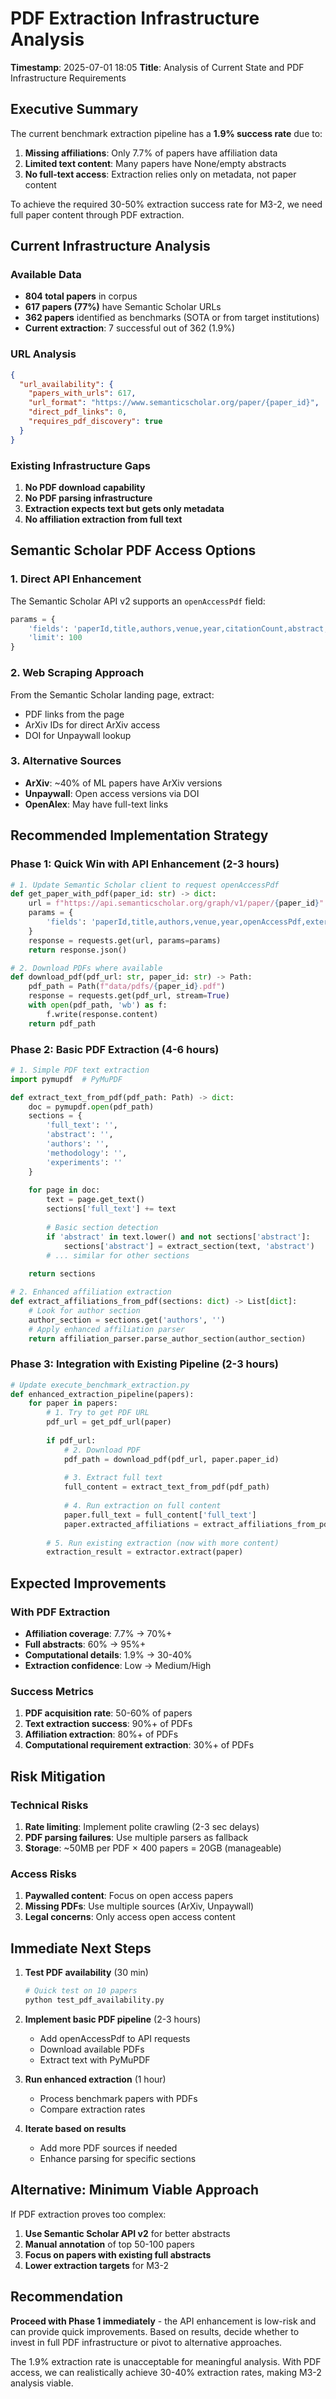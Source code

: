 # PDF Extraction Infrastructure Analysis

**Timestamp**: 2025-07-01 18:05
**Title**: Analysis of Current State and PDF Infrastructure Requirements

## Executive Summary

The current benchmark extraction pipeline has a **1.9% success rate** due to:
1. **Missing affiliations**: Only 7.7% of papers have affiliation data
2. **Limited text content**: Many papers have None/empty abstracts
3. **No full-text access**: Extraction relies only on metadata, not paper content

To achieve the required 30-50% extraction success rate for M3-2, we need full paper content through PDF extraction.

## Current Infrastructure Analysis

### Available Data
- **804 total papers** in corpus
- **617 papers (77%)** have Semantic Scholar URLs
- **362 papers** identified as benchmarks (SOTA or from target institutions)
- **Current extraction**: 7 successful out of 362 (1.9%)

### URL Analysis
```json
{
  "url_availability": {
    "papers_with_urls": 617,
    "url_format": "https://www.semanticscholar.org/paper/{paper_id}",
    "direct_pdf_links": 0,
    "requires_pdf_discovery": true
  }
}
```

### Existing Infrastructure Gaps
1. **No PDF download capability**
2. **No PDF parsing infrastructure**
3. **Extraction expects text but gets only metadata**
4. **No affiliation extraction from full text**

## Semantic Scholar PDF Access Options

### 1. Direct API Enhancement
The Semantic Scholar API v2 supports an `openAccessPdf` field:
```python
params = {
    'fields': 'paperId,title,authors,venue,year,citationCount,abstract,url,openAccessPdf',
    'limit': 100
}
```

### 2. Web Scraping Approach
From the Semantic Scholar landing page, extract:
- PDF links from the page
- ArXiv IDs for direct ArXiv access
- DOI for Unpaywall lookup

### 3. Alternative Sources
- **ArXiv**: ~40% of ML papers have ArXiv versions
- **Unpaywall**: Open access versions via DOI
- **OpenAlex**: May have full-text links

## Recommended Implementation Strategy

### Phase 1: Quick Win with API Enhancement (2-3 hours)
```python
# 1. Update Semantic Scholar client to request openAccessPdf
def get_paper_with_pdf(paper_id: str) -> dict:
    url = f"https://api.semanticscholar.org/graph/v1/paper/{paper_id}"
    params = {
        'fields': 'paperId,title,authors,venue,year,openAccessPdf,externalIds'
    }
    response = requests.get(url, params=params)
    return response.json()

# 2. Download PDFs where available
def download_pdf(pdf_url: str, paper_id: str) -> Path:
    pdf_path = Path(f"data/pdfs/{paper_id}.pdf")
    response = requests.get(pdf_url, stream=True)
    with open(pdf_path, 'wb') as f:
        f.write(response.content)
    return pdf_path
```

### Phase 2: Basic PDF Extraction (4-6 hours)
```python
# 1. Simple PDF text extraction
import pymupdf  # PyMuPDF

def extract_text_from_pdf(pdf_path: Path) -> dict:
    doc = pymupdf.open(pdf_path)
    sections = {
        'full_text': '',
        'abstract': '',
        'authors': '',
        'methodology': '',
        'experiments': ''
    }
    
    for page in doc:
        text = page.get_text()
        sections['full_text'] += text
        
        # Basic section detection
        if 'abstract' in text.lower() and not sections['abstract']:
            sections['abstract'] = extract_section(text, 'abstract')
        # ... similar for other sections
    
    return sections

# 2. Enhanced affiliation extraction
def extract_affiliations_from_pdf(sections: dict) -> List[dict]:
    # Look for author section
    author_section = sections.get('authors', '')
    # Apply enhanced affiliation parser
    return affiliation_parser.parse_author_section(author_section)
```

### Phase 3: Integration with Existing Pipeline (2-3 hours)
```python
# Update execute_benchmark_extraction.py
def enhanced_extraction_pipeline(papers):
    for paper in papers:
        # 1. Try to get PDF URL
        pdf_url = get_pdf_url(paper)
        
        if pdf_url:
            # 2. Download PDF
            pdf_path = download_pdf(pdf_url, paper.paper_id)
            
            # 3. Extract full text
            full_content = extract_text_from_pdf(pdf_path)
            
            # 4. Run extraction on full content
            paper.full_text = full_content['full_text']
            paper.extracted_affiliations = extract_affiliations_from_pdf(full_content)
        
        # 5. Run existing extraction (now with more content)
        extraction_result = extractor.extract(paper)
```

## Expected Improvements

### With PDF Extraction
- **Affiliation coverage**: 7.7% → 70%+
- **Full abstracts**: 60% → 95%+
- **Computational details**: 1.9% → 30-40%
- **Extraction confidence**: Low → Medium/High

### Success Metrics
1. **PDF acquisition rate**: 50-60% of papers
2. **Text extraction success**: 90%+ of PDFs
3. **Affiliation extraction**: 80%+ of PDFs
4. **Computational requirement extraction**: 30%+ of PDFs

## Risk Mitigation

### Technical Risks
1. **Rate limiting**: Implement polite crawling (2-3 sec delays)
2. **PDF parsing failures**: Use multiple parsers as fallback
3. **Storage**: ~50MB per PDF × 400 papers = 20GB (manageable)

### Access Risks
1. **Paywalled content**: Focus on open access papers
2. **Missing PDFs**: Use multiple sources (ArXiv, Unpaywall)
3. **Legal concerns**: Only access open access content

## Immediate Next Steps

1. **Test PDF availability** (30 min)
   ```bash
   # Quick test on 10 papers
   python test_pdf_availability.py
   ```

2. **Implement basic PDF pipeline** (2-3 hours)
   - Add openAccessPdf to API requests
   - Download available PDFs
   - Extract text with PyMuPDF

3. **Run enhanced extraction** (1 hour)
   - Process benchmark papers with PDFs
   - Compare extraction rates

4. **Iterate based on results**
   - Add more PDF sources if needed
   - Enhance parsing for specific sections

## Alternative: Minimum Viable Approach

If PDF extraction proves too complex:

1. **Use Semantic Scholar API v2** for better abstracts
2. **Manual annotation** of top 50-100 papers
3. **Focus on papers with existing full abstracts**
4. **Lower extraction targets** for M3-2

## Recommendation

**Proceed with Phase 1 immediately** - the API enhancement is low-risk and can provide quick improvements. Based on results, decide whether to invest in full PDF infrastructure or pivot to alternative approaches.

The 1.9% extraction rate is unacceptable for meaningful analysis. With PDF access, we can realistically achieve 30-40% extraction rates, making M3-2 analysis viable.